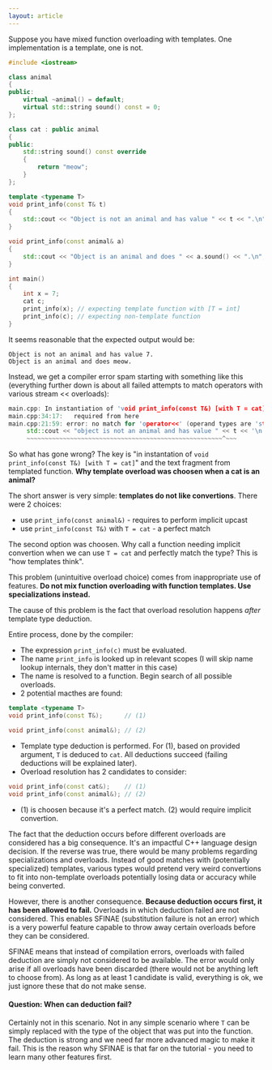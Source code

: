 ```yaml
---
layout: article
---
```


Suppose you have mixed function overloading with templates. One implementation is a template, one is not.

```c++
#include <iostream>

class animal
{
public:
    virtual ~animal() = default;
    virtual std::string sound() const = 0;
};

class cat : public animal
{
public:
    std::string sound() const override
    {
        return "meow";
    }
};

template <typename T>
void print_info(const T& t)
{
    std::cout << "Object is not an animal and has value " << t << ".\n";
}

void print_info(const animal& a)
{
    std::cout << "Object is an animal and does " << a.sound() << ".\n";
}

int main()
{
    int x = 7;
    cat c;
    print_info(x); // expecting template function with [T = int]
    print_info(c); // expecting non-template function
}
```

It seems reasonable that the expected output would be:

```
Object is not an animal and has value 7.
Object is an animal and does meow.
```

Instead, we get a compiler error spam starting with something like this (everything further down is about all failed attempts to match operators with various stream << overloads):

```c++
main.cpp: In instantiation of 'void print_info(const T&) [with T = cat]':
main.cpp:34:17:   required from here
main.cpp:21:59: error: no match for 'operator<<' (operand types are 'std::basic_ostream<char>' and 'const cat')
     std::cout << "object is not an animal and has value " << t << '\n';
     ~~~~~~~~~~~~~~~~~~~~~~~~~~~~~~~~~~~~~~~~~~~~~~~~~~~~~~^~~~
```

So what has gone wrong? The key is "in instantation of `void print_info(const T&) [with T = cat]`" and the text fragment from templated function. **Why template overload was choosen when a cat is an animal?**

The short answer is very simple: **templates do not like convertions**. There were 2 choices:

- use `print_info(const animal&)` - requires to perform implicit upcast
- use `print_info(const T&)` with `T = cat` - a perfect match

The second option was choosen. Why call a function needing implicit convertion when we can use `T = cat` and perfectly match the type? This is "how templates think".

This problem (unintuitive overload choice) comes from inappropriate use of features. **Do not mix function overloading with function templates. Use specializations instead.**

The cause of this problem is the fact that overload resolution happens *after* template type deduction.

Entire process, done by the compiler:

- The expression `print_info(c)` must be evaluated.
- The name `print_info` is looked up in relevant scopes (I will skip name lookup internals, they don't matter in this case)
- The name is resolved to a function. Begin search of all possible overloads.
- 2 potential macthes are found:

```c++
template <typename T>
void print_info(const T&);      // (1)

void print_info(const animal&); // (2)
```

- Template type deduction is performed. For (1), based on provided argument, `T` is deduced to `cat`. All deductions succeed (failing deductions will be explained later).
- Overload resolution has 2 candidates to consider:

```c++
void print_info(const cat&);    // (1)
void print_info(const animal&); // (2)
```

- (1) is choosen because it's a perfect match. (2) would require implicit convertion.

The fact that the deduction occurs before different overloads are considered has a big consequence. It's an impactful C++ language design decision. If the reverse was true, there would be many problems regarding specializations and overloads. Instead of good matches with (potentially specialized) templates, various types would pretend very weird convertions to fit into non-template overloads potentially losing data or accuracy while being converted.

However, there is another consequence. **Because deduction occurs first, it has been allowed to fail.** Overloads in which deduction failed are not considered. This enables SFINAE (substitution failure is not an error) which is a very powerful feature capable to throw away certain overloads before they can be considered.

SFINAE means that instead of compilation errors, overloads with failed deduction are simply not considered to be available. The error would only arise if all overloads have been discarded (there would not be anything left to choose from). As long as at least 1 candidate is valid, everything is ok, we just ignore these that do not make sense.

#### Question: When can deduction fail?

Certainly not in this scenario. Not in any simple scenario where `T` can be simply replaced with the type of the object that was put into the function. The deduction is strong and we need far more advanced magic to make it fail. This is the reason why SFINAE is that far on the tutorial - you need to learn many other features first.